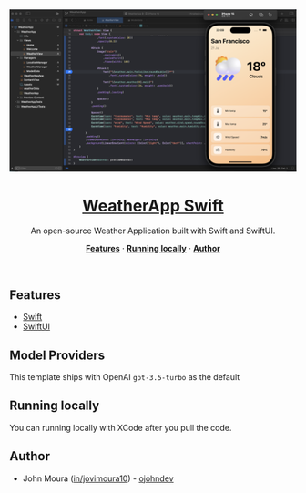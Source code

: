 
<a href="https://github.com/jovimoura/weather-app-swift">
  <img alt="WeatherApp with SwiftUI" src="https://github.com/jovimoura/weather-app-swift/blob/main/weatherapp.png">
  <h1 align="center">WeatherApp Swift</h1>
</a>

<p align="center">
  An open-source Weather Application built with Swift and SwiftUI.
</p>

<p align="center">
  <a href="#features"><strong>Features</strong></a> ·
  <a href="#running-locally"><strong>Running locally</strong></a> ·
  <a href="#authors"><strong>Author</strong></a>
</p>
<br/>

## Features

- [Swift](https://developer.apple.com/swift/)
- [SwiftUI](https://developer.apple.com/xcode/swiftui/)

## Model Providers

This template ships with OpenAI `gpt-3.5-turbo` as the default

## Running locally

You can running locally with XCode after you pull the code.

## Author

- John Moura ([in/jovimoura10](https://www.linkedin.com/in/jovimoura10/)) - [ojohndev](https://www.instagram.com/ojohndev/)

